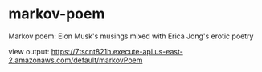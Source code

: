 # markov-poem
Markov poem: Elon Musk's musings mixed with Erica Jong's erotic poetry

view output: https://7tscnt821h.execute-api.us-east-2.amazonaws.com/default/markovPoem
